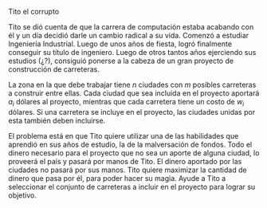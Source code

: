 
Tito el corrupto

Tito se dió cuenta de que la carrera de computación estaba acabando con
él y un día decidió darle un cambio radical a su vida. Comenzó a
estudiar Ingeniería Industrial. Luego de unos años de fiesta, logró
finalmente conseguir su título de ingeniero. Luego de otros tantos años
ejerciendo sus estudios (¿?), consiguió ponerse a la cabeza de un gran
proyecto de construcción de carreteras.

La zona en la que debe trabajar tiene $n$ ciudades con $m$ posibles
carreteras a construir entre ellas. Cada ciudad que sea incluida en el
proyecto aportará $a_i$ dólares al proyecto, mientras que cada carretera
tiene un costo de $w_i$ dólares. Si una carretera se incluye en el
proyecto, las ciudades unidas por esta también deben incluirse.

El problema está en que Tito quiere utilizar una de las habilidades que
aprendió en sus años de estudio, la de la malversación de fondos. Todo
el dinero necesario para el proyecto que no sea un aporte de alguna
ciudad, lo proveerá el país y pasará por manos de Tito. El dinero
aportado por las ciudades no pasará por sus manos. Tito quiere maximizar
la cantidad de dinero que pasa por él, para poder hacer su magia. Ayude
a Tito a seleccionar el conjunto de carreteras a incluir en el proyecto
para lograr su objetivo.
